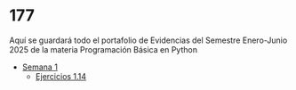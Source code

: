 # 177

Aquí se guardará todo el portafolio de Evidencias del Semestre Enero-Junio 2025 de la materia Programación Básica en Python

- [Semana 1](./Laboratorio_Semana_1.py/Ejercicios_1.14.py%201)
    - [Ejercicios 1.14](./"Laboratorio_Semana_1.py/Ejercicios_1.14.py)

